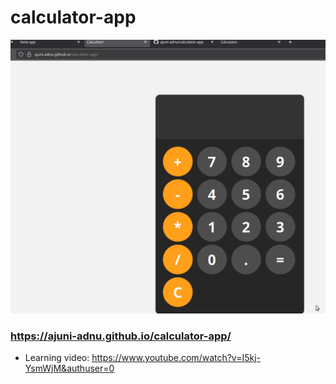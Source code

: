 # calculator-app
![Alt text](Screenshot.png?raw=true "Title")
### https://ajuni-adnu.github.io/calculator-app/
- Learning video: https://www.youtube.com/watch?v=I5kj-YsmWjM&authuser=0
